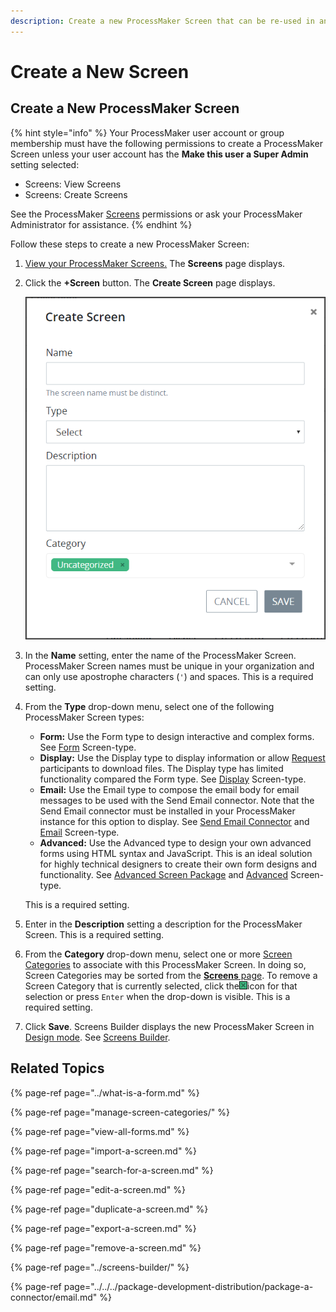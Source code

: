 ```yaml
---
description: Create a new ProcessMaker Screen that can be re-used in any Process.
---
```


# Create a New Screen

## Create a New ProcessMaker Screen

{% hint style="info" %}
Your ProcessMaker user account or group membership must have the following permissions to create a ProcessMaker Screen unless your user account has the **Make this user a Super Admin** setting selected:

* Screens: View Screens
* Screens: Create Screens

See the ProcessMaker [Screens](../../../processmaker-administration/permission-descriptions-for-users-and-groups.md#screens) permissions or ask your ProcessMaker Administrator for assistance.
{% endhint %}

Follow these steps to create a new ProcessMaker Screen:

1. [View your ProcessMaker Screens.](view-all-forms.md) The **Screens** page displays.
2. Click the **+Screen** button. The **Create Screen** page displays.  

   ![](../../../.gitbook/assets/create-new-screen-screen-processes.png)

3. In the **Name** setting, enter the name of the ProcessMaker Screen. ProcessMaker Screen names must be unique in your organization and can only use apostrophe characters \(`'`\) and spaces. This is a required setting.
4. From the **Type** drop-down menu, select one of the following ProcessMaker Screen types:

   * **Form:** Use the Form type to design interactive and complex forms. See [Form](../screens-builder/types-for-screens.md#form) Screen-type.
   * **Display:** Use the Display type to display information or allow [Request](../../../using-processmaker/requests/what-is-a-request.md) participants to download files. The Display type has limited functionality compared the Form type. See [Display](../screens-builder/types-for-screens.md#display) Screen-type.
   * **Email:** Use the Email type to compose the email body for email messages to be used with the Send Email connector. Note that the Send Email connector must be installed in your ProcessMaker instance for this option to display. See [Send Email Connector](../../process-design/model-processes-using-connectors/available-connectors-from-processmaker/email-connector.md) and [Email](../screens-builder/types-for-screens.md#email) Screen-type.
   * **Advanced:** Use the Advanced type to design your own advanced forms using HTML syntax and JavaScript. This is an ideal solution for highly technical designers to create their own form designs and functionality. See [Advanced Screen Package](../../../package-development-distribution/package-a-connector/advanced-screen-package.md) and [Advanced](../screens-builder/types-for-screens.md#advanced) Screen-type.

   This is a required setting.

5. Enter in the **Description** setting a description for the ProcessMaker Screen. This is a required setting.
6. From the **Category** drop-down menu, select one or more [Screen Categories](manage-screen-categories/what-is-a-screen-category.md) to associate with this ProcessMaker Screen. In doing so, Screen Categories may be sorted from the [**Screens** page](view-all-forms.md#view-all-scripts). To remove a Screen Category that is currently selected, click the![](../../../.gitbook/assets/remove-group-user-admin.png)icon for that selection or press `Enter` when the drop-down is visible. This is a required setting.
7. Click **Save**. Screens Builder displays the new ProcessMaker Screen in [Design mode](../screens-builder/screens-builder-modes.md#editor-mode). See [Screens Builder](../screens-builder/).

## Related Topics

{% page-ref page="../what-is-a-form.md" %}

{% page-ref page="manage-screen-categories/" %}

{% page-ref page="view-all-forms.md" %}

{% page-ref page="import-a-screen.md" %}

{% page-ref page="search-for-a-screen.md" %}

{% page-ref page="edit-a-screen.md" %}

{% page-ref page="duplicate-a-screen.md" %}

{% page-ref page="export-a-screen.md" %}

{% page-ref page="remove-a-screen.md" %}

{% page-ref page="../screens-builder/" %}

{% page-ref page="../../../package-development-distribution/package-a-connector/email.md" %}


